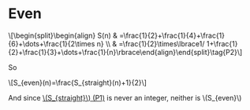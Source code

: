 # Even

\\[\begin{split}\begin{align} S(n) \& =\frac{1}{2}+\frac{1}{4}+\frac{1}{6}+\dots+\frac{1}{2\times n} \\\\ \& =\frac{1}{2}\times\lbrace1/ 1+\frac{1}{2}+\frac{1}{3}+\dots+\frac{1}{n}\rbrace\end{align}\end{split}\tag{P2}\\]

So 

\\[S\_{even}(n)=\frac{S\_{straight}(n)+1}{2}\\]

And since [\\(S_{straight}\\) (P1)](straight.md) is never an integer, neither is \\(S_{even}\\)
